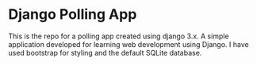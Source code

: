 # Django Polling App

This is the repo for a polling app created using django 3.x.
A simple application developed for learning web development using Django.
I have used bootstrap for styling and the default SQLite database.
